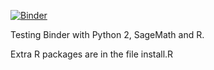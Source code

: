 [![Binder](https://mybinder.org/badge.svg)](https://mybinder.org/v2/gh/hancjozef/sage-r-packages/master)

Testing Binder with Python 2, SageMath and R.

Extra R packages are in the file install.R
